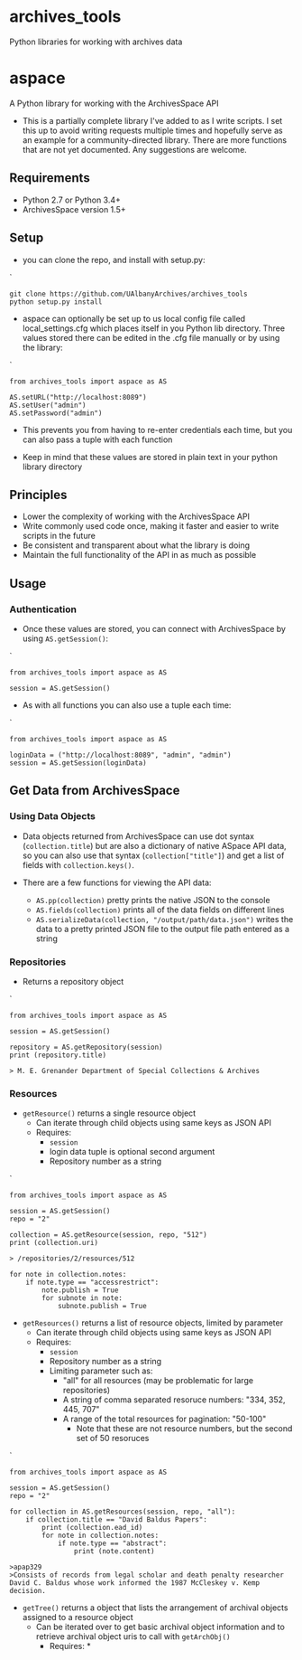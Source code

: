 # archives_tools
Python libraries for working with archives data

# aspace
A Python library for working with the ArchivesSpace API

* This is a partially complete library I've added to as I write scripts. I set this up to avoid writing requests multiple times and hopefully serve as an example for a community-directed library. There are more functions that are not yet documented. Any suggestions are welcome.

## Requirements

* Python 2.7 or Python 3.4+
* ArchivesSpace version 1.5+

## Setup

* you can clone the repo, and install with setup.py:

`

	git clone https://github.com/UAlbanyArchives/archives_tools
	python setup.py install


* aspace can optionally be set up to us local config file called local_settings.cfg which places itself in you Python lib directory. Three values stored there can be edited in the .cfg file manually or by using the library:

`

	from archives_tools import aspace as AS
		
	AS.setURL("http://localhost:8089")
	AS.setUser("admin")
	AS.setPassword("admin")


* This prevents you from having to re-enter credentials each time, but you can also pass a tuple with each function

* Keep in mind that these values are stored in plain text in your python library directory

## Principles

* Lower the complexity of working with the ArchivesSpace API
* Write commonly used code once, making it faster and easier to write scripts in the future
* Be consistent and transparent about what the library is doing
* Maintain the full functionality of the API in as much as possible

## Usage

### Authentication

* Once these values are stored, you can connect with ArchivesSpace by using `AS.getSession()`:

`

	from archives_tools import aspace as AS

	session = AS.getSession()

* As with all functions you can also use a tuple each time:

`

	from archives_tools import aspace as AS

	loginData = ("http://localhost:8089", "admin", "admin")	
	session = AS.getSession(loginData)


## Get Data from ArchivesSpace

### Using Data Objects

* Data objects returned from ArchivesSpace can use dot syntax (`collection.title`) but are also a dictionary of native ASpace API data, so you can also use that syntax (`collection["title"]`) and get a list of fields with `collection.keys()`.

* There are a few functions for viewing the API data:
	* `AS.pp(collection)` pretty prints the native JSON to the console
	* `AS.fields(collection)` prints all of the data fields on different lines
	* `AS.serializeData(collection, "/output/path/data.json")` writes the data to a pretty printed JSON file to the output file path entered as a string

### Repositories

* Returns a repository object

`

	from archives_tools import aspace as AS

	session = AS.getSession()

	repository = AS.getRepository(session)
	print (repository.title)

	> M. E. Grenander Department of Special Collections & Archives

### Resources

* `getResource()` returns a single resource object
	* Can iterate through child objects using same keys as JSON API
	* Requires:
		* `session`
		* login data tuple is optional second argument
		* Repository number as a string

`

	from archives_tools import aspace as AS

	session = AS.getSession()
	repo = "2"

	collection = AS.getResource(session, repo, "512")
	print (collection.uri)

	> /repositories/2/resources/512

	for note in collection.notes:
		if note.type == "accessrestrict":
			note.publish = True
			for subnote in note:
				subnote.publish = True


* `getResources()` returns a list of resource objects, limited by parameter
	* Can iterate through child objects using same keys as JSON API
	* Requires:
		* `session`
		* Repository number as a string
		* Limiting parameter such as:
			* "all" for all resources (may be problematic for large repositories)
			* A string of comma separated resoruce numbers: "334, 352, 445, 707" 
			* A range of the total resources for pagination: "50-100"
				* Note that these are not resource numbers, but the second set of 50 resoruces

`

	from archives_tools import aspace as AS

	session = AS.getSession()
	repo = "2"

	for collection in AS.getResources(session, repo, "all"):
		if collection.title == "David Baldus Papers":
			print (collection.ead_id)
			for note in collection.notes:
				if note.type == "abstract":
					print (note.content)

	>apap329
	>Consists of records from legal scholar and death penalty researcher David C. Baldus whose work informed the 1987 McCleskey v. Kemp decision.


* `getTree()` returns a object that lists the arrangement of archival objects assigned to a resource object
	* Can be iterated over to get basic archival object information and to retrieve archival object uris to call with `getArchObj()`
		* Requires:
			* 

